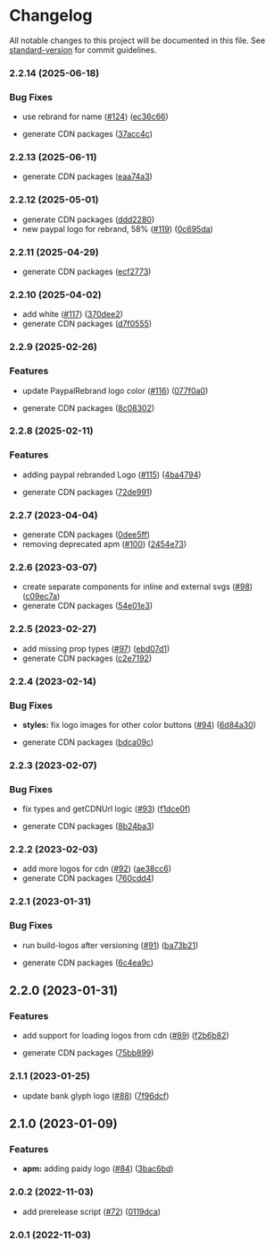 # Changelog

All notable changes to this project will be documented in this file. See [standard-version](https://github.com/conventional-changelog/standard-version) for commit guidelines.

### 2.2.14 (2025-06-18)


### Bug Fixes

* use rebrand for name ([#124](https://github.com/paypal/paypal-sdk-logos/issues/124)) ([ec36c66](https://github.com/paypal/paypal-sdk-logos/commit/ec36c664d54316650b87bb06b33368b5e8f12141))


* generate CDN packages ([37acc4c](https://github.com/paypal/paypal-sdk-logos/commit/37acc4c13850828238d42e9925f98a48f7d046dc))

### 2.2.13 (2025-06-11)


* generate CDN packages ([eaa74a3](https://github.com/paypal/paypal-sdk-logos/commit/eaa74a3239b94f27da9436ce86b08b353362393d))

### 2.2.12 (2025-05-01)


* generate CDN packages ([ddd2280](https://github.com/paypal/paypal-sdk-logos/commit/ddd2280776861620897197515ad7f61ed63ed933))
* new paypal logo for rebrand, 58% ([#119](https://github.com/paypal/paypal-sdk-logos/issues/119)) ([0c695da](https://github.com/paypal/paypal-sdk-logos/commit/0c695da464c21b86bebc8d4cce95986ecd93457d))

### 2.2.11 (2025-04-29)


* generate CDN packages ([ecf2773](https://github.com/paypal/paypal-sdk-logos/commit/ecf27735b7e40dab633d5de531a23dd5eb61b15d))

### 2.2.10 (2025-04-02)


* add white ([#117](https://github.com/paypal/paypal-sdk-logos/issues/117)) ([370dee2](https://github.com/paypal/paypal-sdk-logos/commit/370dee2b7090a9493db61bcd6f65bd8e8b9e07c4))
* generate CDN packages ([d7f0555](https://github.com/paypal/paypal-sdk-logos/commit/d7f05550c297b1053722fd1a10ca8fb3fb701dc1))

### 2.2.9 (2025-02-26)


### Features

* update PaypalRebrand logo color ([#116](https://github.com/paypal/paypal-sdk-logos/issues/116)) ([077f0a0](https://github.com/paypal/paypal-sdk-logos/commit/077f0a0c626740d49882ec340f041b8d12afc1cb))


* generate CDN packages ([8c08302](https://github.com/paypal/paypal-sdk-logos/commit/8c083029d639390ecede04686cc7a6fe38bc8c29))

### 2.2.8 (2025-02-11)


### Features

* adding paypal rebranded Logo ([#115](https://github.com/paypal/paypal-sdk-logos/issues/115)) ([4ba4794](https://github.com/paypal/paypal-sdk-logos/commit/4ba47941150a12d80b56a25c3eb643cafe843d15))


* generate CDN packages ([72de991](https://github.com/paypal/paypal-sdk-logos/commit/72de99180570a1d0eb6e5256d1257ae7b04978d0))

### 2.2.7 (2023-04-04)


* generate CDN packages ([0dee5ff](https://github.com/paypal/paypal-sdk-logos/commit/0dee5ff0030680006df994055c3e249254b12c40))
* removing deprecated apm ([#100](https://github.com/paypal/paypal-sdk-logos/issues/100)) ([2454e73](https://github.com/paypal/paypal-sdk-logos/commit/2454e73da9d81c786435e2104c5bd8ec88e89943))

### 2.2.6 (2023-03-07)


*  create separate components for inline and external svgs ([#98](https://github.com/paypal/paypal-sdk-logos/issues/98)) ([c09ec7a](https://github.com/paypal/paypal-sdk-logos/commit/c09ec7a436b96f83725664cb83982fe457e85c24))
* generate CDN packages ([54e01e3](https://github.com/paypal/paypal-sdk-logos/commit/54e01e3859b18c24392160e42d0306c972c5d600))

### 2.2.5 (2023-02-27)


* add missing prop types ([#97](https://github.com/paypal/paypal-sdk-logos/issues/97)) ([ebd07d1](https://github.com/paypal/paypal-sdk-logos/commit/ebd07d1875cd9d630fcd40907f726967a91a5c2b))
* generate CDN packages ([c2e7192](https://github.com/paypal/paypal-sdk-logos/commit/c2e71921567e3127ce356b6a504c258752a8e237))

### 2.2.4 (2023-02-14)


### Bug Fixes

* **styles:** fix logo images for other color buttons ([#94](https://github.com/paypal/paypal-sdk-logos/issues/94)) ([6d84a30](https://github.com/paypal/paypal-sdk-logos/commit/6d84a30a71c8108ee5d0c5701bfb7aa2b7b259ed))


* generate CDN packages ([bdca09c](https://github.com/paypal/paypal-sdk-logos/commit/bdca09c69974904b04eeb0de9bf6017fd83e1131))

### 2.2.3 (2023-02-07)


### Bug Fixes

* fix types and getCDNUrl logic ([#93](https://github.com/paypal/paypal-sdk-logos/issues/93)) ([f1dce0f](https://github.com/paypal/paypal-sdk-logos/commit/f1dce0fc2c2f66497052b1117dd8a3664219350e))


* generate CDN packages ([8b24ba3](https://github.com/paypal/paypal-sdk-logos/commit/8b24ba388a2d46b747575b85089e95de41e2509d))

### 2.2.2 (2023-02-03)


* add more logos for cdn ([#92](https://github.com/paypal/paypal-sdk-logos/issues/92)) ([ae38cc6](https://github.com/paypal/paypal-sdk-logos/commit/ae38cc69dcc86505bdfd8f6074128b0f6919a541))
* generate CDN packages ([760cdd4](https://github.com/paypal/paypal-sdk-logos/commit/760cdd4f7c8ecbba70430652cc8326b7704371aa))

### 2.2.1 (2023-01-31)


### Bug Fixes

* run build-logos after versioning ([#91](https://github.com/paypal/paypal-sdk-logos/issues/91)) ([ba73b21](https://github.com/paypal/paypal-sdk-logos/commit/ba73b21e16c9c3c1a6ba10e30f140485b2c142d0))


* generate CDN packages ([6c4ea9c](https://github.com/paypal/paypal-sdk-logos/commit/6c4ea9c6f9a216a39fc0a637e20821e817995bc5))

## 2.2.0 (2023-01-31)


### Features

* add support for loading logos from cdn ([#89](https://github.com/paypal/paypal-sdk-logos/issues/89)) ([f2b6b82](https://github.com/paypal/paypal-sdk-logos/commit/f2b6b82b41b533831751acd6be29fd6d8995806b))


* generate CDN packages ([75bb899](https://github.com/paypal/paypal-sdk-logos/commit/75bb89913b0201224e1a1cce59d9234ff2712225))

### 2.1.1 (2023-01-25)


* update bank glyph logo ([#88](https://github.com/paypal/paypal-sdk-logos/issues/88)) ([7f96dcf](https://github.com/paypal/paypal-sdk-logos/commit/7f96dcf53b1ecf97954688e21b8aa42e347e7345))

## 2.1.0 (2023-01-09)


### Features

* **apm:** adding paidy logo ([#84](https://github.com/paypal/paypal-sdk-logos/issues/84)) ([3bac6bd](https://github.com/paypal/paypal-sdk-logos/commit/3bac6bdd6cd93576c0fa125404bd0a2567fc0e19))

### 2.0.2 (2022-11-03)


* add prerelease script ([#72](https://github.com/paypal/paypal-sdk-logos/issues/72)) ([0119dca](https://github.com/paypal/paypal-sdk-logos/commit/0119dcadce1decf3c9bfda0a6c33357773eb4985))

### 2.0.1 (2022-11-03)
